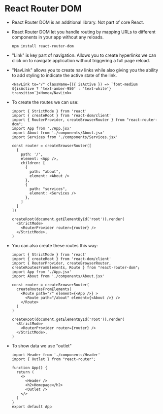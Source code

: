 # React Router DOM

- React Router DOM is an additional library. Not part of core React.

- React Router DOM let you handle routing by mapping URLs to different components in your app without any reloads.
  ```
  npm install react-router-dom
  ```

- "Link" is key part of navigation. Allows you to create hyperlinks we can click on to navigate application without triggering a full page reload.


- "NavLink" allows you to create nav links while also giving you the ability to add styling to indicate the active state of the link.
  ```
  <NavLink to="/" className={({ isActive }) => `font-medium ${isActive ? 'text-amber-950' : 'text-white'} transition`}>Home</NavLink>
  ```

- To create the routes we can use:
  ```
  import { StrictMode } from 'react'
  import { createRoot } from 'react-dom/client'
  import { RouterProvider, createBrowserRouter } from "react-router-dom";
  import App from './App.jsx'
  import About from './components/About.jsx'
  import Services from './components/Services.jsx'

  const router = createBrowserRouter([
    {
      path: '/',
      element: <App />,
      children: [
        {
          path: "about",
          element: <About />
        },
        {
          path: "services",
          element: <Services />
        },
      ]
    }
  ])

  createRoot(document.getElementById('root')).render(
    <StrictMode>
      <RouterProvider router={router} />
    </StrictMode>,
  )
  ```


- You can also create these routes this way:
  ```
  import { StrictMode } from 'react'
  import { createRoot } from 'react-dom/client'
  import { RouterProvider, createBrowserRouter, createRoutesFromElements, Route } from "react-router-dom";
  import App from './App.jsx'
  import About from './components/About.jsx'

  const router = createBrowserRouter(
    createRoutesFromElements(
      <Route path="/" element={<App />} >
        <Route path="/about" element={<About />} />
      </Route>
    )
  )

  createRoot(document.getElementById('root')).render(
    <StrictMode>
      <RouterProvider router={router} />
    </StrictMode>,
  )
  ```


- To show data we use "outlet"
  ```
  import Header from './components/Header'
  import { Outlet } from "react-router";

  function App() {
    return (
      <>
        <Header />
        <h2>Homepage</h2>
        <Outlet />
      </>
    )
  }
  export default App
  ```

